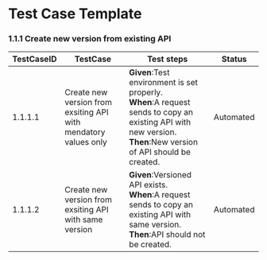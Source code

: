 # Test Case Template

### 1.1.1 Create new version from existing API

| TestCaseID| TestCase| Test steps| Status|
| ----------| --------| ----------| ------|
| 1.1.1.1| Create new version from exsiting API with mendatory values only| **Given**:Test environment is set properly. </br> **When**:A request sends to copy an existing API with new version. </br> **Then**:New version of API should be created.| Automated|
| 1.1.1.2| Create new version from exsiting API with same version| **Given**:Versioned API exists. </br> **When**:A request sends to copy an existing API with same version. </br> **Then**:API should not be created.| Automated|



